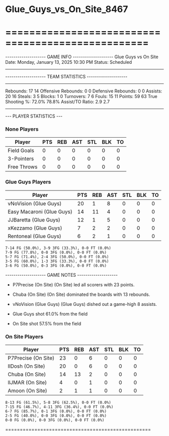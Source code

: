 # Glue_Guys_vs_On_Site_8467

==================================================
==================================================

-------------------- GAME INFO --------------------
Glue Guys vs On Site
Date: Monday, January 13, 2025 10:30 PM
Status: Scheduled

--------------------------------------------------

-------------------- TEAM STATISTICS --------------------

---------------------------------------------------------------------------
Rebounds:                 17                        14
Offensive Rebounds:       0                         0
Defensive Rebounds:       0                         0
Assists:                  20                        16
Steals:                   3                         5
Blocks:                   1                         0
Turnovers:                7                         6
Fouls:                    15                        11
Points:                   59                        63
True Shooting %:          72.0%                     78.8%
Assist/TO Ratio:          2.9                       2.7

--------------------------------------------------

--- PLAYER STATISTICS ---

### None Players

|Player|PTS|REB|AST|STL|BLK|TO|
|---|---|---|---|---|---|---|
|Field Goals|0|0|0|0|0|0|
|3-Pointers|0|0|0|0|0|0|
|Free Throws|0|0|0|0|0|0|

### Glue Guys Players

|Player|PTS|REB|AST|STL|BLK|TO|
|---|---|---|---|---|---|---|
|vNoVision (Glue Guys)|20|1|8|0|0|0|
|Easy Macaroni (Glue Guys)|14|11|4|0|0|0|
|JJBaretta (Glue Guys)|12|1|5|0|0|0|
|xKezzamo (Glue Guys)|7|2|2|0|0|0|
|Rentoneal (Glue Guys)|6|2|1|0|0|0|

```
7-14 FG (50.0%), 3-9 3FG (33.3%), 0-0 FT (0.0%)
7-9 FG (77.8%), 0-0 3FG (0.0%), 0-0 FT (0.0%)
5-7 FG (71.4%), 2-4 3FG (50.0%), 0-0 FT (0.0%)
3-5 FG (60.0%), 1-3 3FG (33.3%), 0-0 FT (0.0%)
3-6 FG (50.0%), 0-3 3FG (0.0%), 0-0 FT (0.0%)
```

-------------------- GAME NOTES --------------------

* P7Precise (On Site) (On Site) led all scorers with 23 points.
* Chuba (On Site) (On Site) dominated the boards with 13 rebounds.
* vNoVision (Glue Guys) (Glue Guys) dished out a game-high 8 assists.

* Glue Guys shot 61.0% from the field

* On Site shot 57.5% from the field

### On Site Players

|Player|PTS|REB|AST|STL|BLK|TO|
|---|---|---|---|---|---|---|
|P7Precise (On Site)|23|0|6|0|0|0|
|IlDosh (On Site)|20|0|6|0|0|0|
|Chuba (On Site)|14|13|2|0|0|0|
|llJMAR (On Site)|4|0|1|0|0|0|
|Amoon (On Site)|2|1|1|0|0|0|

```
8-13 FG (61.5%), 5-8 3FG (62.5%), 0-0 FT (0.0%)
7-15 FG (46.7%), 4-11 3FG (36.4%), 0-0 FT (0.0%)
6-7 FG (85.7%), 0-1 3FG (0.0%), 0-0 FT (0.0%)
2-5 FG (40.0%), 0-0 3FG (0.0%), 0-0 FT (0.0%)
0-0 FG (0.0%), 0-0 3FG (0.0%), 0-0 FT (0.0%)
```

==================================================

